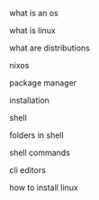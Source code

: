 what is an os

what is linux

what are distributions

nixos

package manager

installation



shell


folders in shell

shell commands


cli editors


how to install linux




